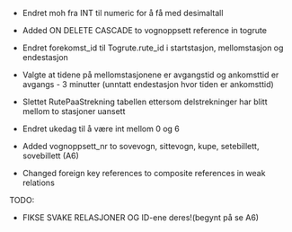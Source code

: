 - Endret moh fra INT til numeric for å få med desimaltall
- Added ON DELETE CASCADE to vognoppsett reference in togrute

- Endret forekomst_id til Togrute.rute_id i startstasjon, mellomstasjon og endestasjon

- Valgte at tidene på mellomstasjonene er avgangstid og ankomsttid er avgangs - 3 minutter (unntatt endestasjon hvor tiden er ankomsttid)

- Slettet RutePaaStrekning tabellen ettersom delstrekninger har blitt mellom to stasjoner uansett

- Endret ukedag til å være int mellom 0 og 6

- Added vognoppsett_nr to sovevogn, sittevogn, kupe, setebillett, sovebillett (A6)

- Changed foreign key references to composite references in weak relations

TODO:
- FIKSE SVAKE RELASJONER OG ID-ene deres!(begynt på se A6)

